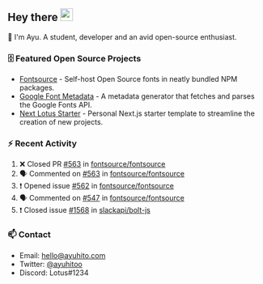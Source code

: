 ## Hey there <img src="https://media.giphy.com/media/hvRJCLFzcasrR4ia7z/giphy.gif" width="25" height="25">

📝 I'm Ayu. A student, developer and an avid open-source enthusiast.

### 🗄 Featured Open Source Projects

- [Fontsource](https://github.com/fontsource/fontsource) - Self-host Open Source fonts in neatly bundled NPM packages.
- [Google Font Metadata](https://github.com/fontsource/google-font-metadata) - A metadata generator that fetches and parses the Google Fonts API.
- [Next Lotus Starter](https://github.com/DecliningLotus/next-lotus-starter) - Personal Next.js starter template to streamline the creation of new projects.

### ⚡ Recent Activity

<!--START_SECTION:activity-->

1. ❌ Closed PR [#563](https://github.com/fontsource/fontsource/pull/563) in [fontsource/fontsource](https://github.com/fontsource/fontsource)
2. 🗣 Commented on [#563](https://github.com/fontsource/fontsource/issues/563) in [fontsource/fontsource](https://github.com/fontsource/fontsource)
3. ❗️ Opened issue [#562](https://github.com/fontsource/fontsource/issues/562) in [fontsource/fontsource](https://github.com/fontsource/fontsource)
4. 🗣 Commented on [#547](https://github.com/fontsource/fontsource/issues/547) in [fontsource/fontsource](https://github.com/fontsource/fontsource)
5. ❗️ Closed issue [#1568](https://github.com/slackapi/bolt-js/issues/1568) in [slackapi/bolt-js](https://github.com/slackapi/bolt-js)
<!--END_SECTION:activity-->

### 📫 Contact

- Email: hello@ayuhito.com
- Twitter: [@ayuhitoo](https://twitter.com/ayuhitoo)
- Discord: Lotus#1234
